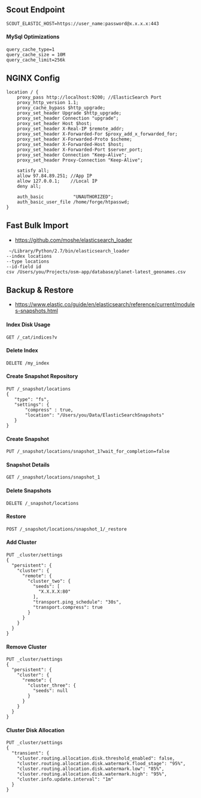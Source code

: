 ## Scout Endpoint
```
SCOUT_ELASTIC_HOST=https://user_name:password@x.x.x.x:443
```

#### MySql Optimizations
```
query_cache_type=1
query_cache_size = 10M
query_cache_limit=256k
```

## NGINX Config
```
location / {
    proxy_pass http://localhost:9200; //ElasticSearch Port
    proxy_http_version 1.1;
    proxy_cache_bypass $http_upgrade;
    proxy_set_header Upgrade $http_upgrade;
    proxy_set_header Connection "upgrade";
    proxy_set_header Host $host;
    proxy_set_header X-Real-IP $remote_addr;
    proxy_set_header X-Forwarded-For $proxy_add_x_forwarded_for;
    proxy_set_header X-Forwarded-Proto $scheme;
    proxy_set_header X-Forwarded-Host $host;
    proxy_set_header X-Forwarded-Port $server_port;
    proxy_set_header Connection "Keep-Alive";
    proxy_set_header Proxy-Connection "Keep-Alive";

    satisfy all;
    allow 97.84.89.251; //App IP
    allow 127.0.0.1;    //Local IP
    deny all;

    auth_basic           "UNAUTHORIZED";
    auth_basic_user_file /home/forge/htpasswd;
}
```

## Fast Bulk Import
- https://github.com/moshe/elasticsearch_loader

```
 ~/Library/Python/2.7/bin/elasticsearch_loader 
--index locations 
--type locations 
--id-field id 
csv /Users/you/Projects/osm-app/database/planet-latest_geonames.csv
```

## Backup & Restore
- https://www.elastic.co/guide/en/elasticsearch/reference/current/modules-snapshots.html

#### Index Disk Usage
```
GET /_cat/indices?v
```

#### Delete Index
```
DELETE /my_index
```

#### Create Snapshot Repository
```
PUT /_snapshot/locations
{
   "type": "fs",
   "settings": {
       "compress" : true,
       "location": "/Users/you/Data/ElasticSearchSnapshots"
   }
}
```

#### Create Snapshot
```
PUT /_snapshot/locations/snapshot_1?wait_for_completion=false
```

#### Snapshot Details
```
GET /_snapshot/locations/snapshot_1
```

#### Delete Snapshots
```
DELETE /_snapshot/locations
```

#### Restore
```
POST /_snapshot/locations/snapshot_1/_restore
```


#### Add Cluster
```
PUT _cluster/settings
{
  "persistent": {
    "cluster": {
      "remote": {
        "cluster_two": {
          "seeds": [
            "X.X.X.X:80"
          ],
          "transport.ping_schedule": "30s",
          "transport.compress": true
        }
      }
    }
  }
}
```

#### Remove Cluster
```
PUT _cluster/settings
{
  "persistent": {
    "cluster": {
      "remote": {
        "cluster_three": {
          "seeds": null 
        }
      }
    }
  }
}
```

#### Cluster Disk Allocation
```
PUT _cluster/settings
{
  "transient": {
    "cluster.routing.allocation.disk.threshold_enabled": false,
    "cluster.routing.allocation.disk.watermark.flood_stage": "95%",
    "cluster.routing.allocation.disk.watermark.low": "85%",
    "cluster.routing.allocation.disk.watermark.high": "95%",
    "cluster.info.update.interval": "1m"
  }
}
```
